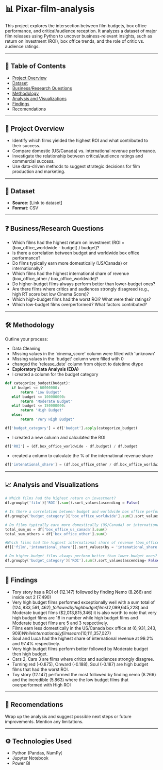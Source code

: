 
# 📊 Pixar-film-analysis

This project explores the intersection between film budgets, box office performance, and critical/audience reception. It analyzes a dataset of major film releases using Python to uncover business-relevant insights, such as return on investment (ROI), box office trends, and the role of critic vs. audience ratings.

---

## 📌 Table of Contents

- [Project Overview](#project-overview)
- [Dataset](#dataset)
- [Business/Research Questions](#businessresearch-questions)
- [Methodology](#methodology)
- [Analysis and Visualizations](#analysis-and-visualizations)
- [Findings](#findings)
- [Recomendations](#Recomendations)

---

## 🧠 Project Overview
- Identify which films yielded the highest ROI and what contributed to their success.
- Compare domestic (US/Canada) vs. international revenue performance.
- Investigate the relationship between critical/audience ratings and commercial success.
- Use data-driven methods to suggest strategic decisions for film production and marketing.

---

## 📂 Dataset

- **Source:** [Link to dataset]
- **Format:** CSV
---

## ❓ Business/Research Questions
-	Which films had the highest return on investment (ROI = (box_office_worldwide - budget) / budget)?
-	Is there a correlation between budget and worldwide box office performance?
-	Do films typically earn more domestically (US/Canada) or internationally?
-	Which films had the highest international share of revenue (box_office_other / box_office_worldwide)?
-	Do higher-budget films always perform better than lower-budget ones?
-	Are there films where critics and audiences strongly disagreed (e.g., high RT score but low Cinema Score)?
-	Which high-budget films had the worst ROI? What were their ratings?
-	Which low-budget films overperformed? What factors contributed?
---

## 🛠 Methodology

Outline your process:
- Data Cleaning
- Missing values in the 'cinema_score' column were filled with 'unknown'
- Missing values in the 'budget' column were filled with 0
- changed the 'release_date' column from object to datetime dtype
- **Exploratory Data Analysis (EDA)**
- I created a column for the budget category
 ``` python
def categorize_budget(budget):
    if budget <= 60000000:
        return 'Low Budget'
    elif budget <= 100000000:
        return 'Moderate Budget'
    elif budget <= 150000000:
        return 'High Budget'
    else:
        return 'Very High Budget'
```
``` python
df['budget_category'] = df['budget'].apply(categorize_budget)
```
- I created a new column and calculated the ROI

``` python
df['ROI'] = (df.box_office_worldwide - df.budget) / df.budget
```
- created a column to calculate the % of the international revenue share
``` python
df['intenational_share'] = (df.box_office_other / df.box_office_worldwide) * 100
```
---

## 📈 Analysis and Visualizations
``` python
# Which films had the highest return on investment?
df.groupby('film')['ROI'].sum().sort_values(ascending = False)
```
``` python
# Is there a correlation between budget and worldwide box office performance?
df.groupby('budget_category')['box_office_worldwide'].sum().sort_values(ascending= False)
```
``` python
# Do films typically earn more domestically (US/Canada) or internationally?
total_sum_us = df['box_office_us_canada'].sum()
total_sum_others = df['box_office_other'].sum()

```
``` python
#Which films had the highest international share of revenue (box_office_other / box_office_worldwide)?
df[['film','intenational_share']].sort_values(by = 'intenational_share', ascending = False)
```
``` python
# Do higher-budget films always perform better than lower-budget ones?
df.groupby('budget_category')['ROI'].sum().sort_values(ascending= False)
```
---

## 📌 Findings

- Tory story has a ROI of (12.147) followed by finding Nemo (8.266) and inside out 2 (7.490)
- Very high budget films performed exceptionally well with a sum total of ($124,833,591,462), followed by high budget films ($2,099,645,228) and Moderate budget films ($2,013,815,346) it is also worth to note that very high budget films are 18 in number while high budget films and Moderate budget films are 5 and 3 respectively.
- Films earn less domestically in the US/Canada box office at ($6,931,243,909)
While internationally films earn ($10,111,357,027)
- Soul and Luca had the highest share of international revenue at 99.2% and 97.4% respectively.
- Very high budget films perform better followed by Moderate budget then high budget.
- Cars 2, Cars 3 are films where critics and audiences strongly disagree.
- Turning red (-0.875), Onward (-0.188), Soul (-0.187) are high budget films that had the worst ROI.
- Toy story (12.147) performed the most followed by finding nemo (8.266) and the incredible (5.863) where the low budget films that overperformed with High ROI 


---

## 🧾 Recomendations

Wrap up the analysis and suggest possible next steps or future improvements. Mention any limitations.

---

## ⚙️ Technologies Used

- Python (Pandas, NumPy)
- Jupyter Notebook
-  Power BI 

